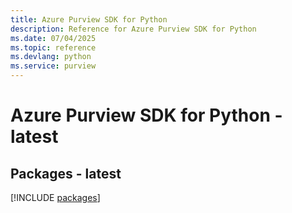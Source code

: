 ```yaml
---
title: Azure Purview SDK for Python
description: Reference for Azure Purview SDK for Python
ms.date: 07/04/2025
ms.topic: reference
ms.devlang: python
ms.service: purview
---
```

# Azure Purview SDK for Python - latest
## Packages - latest
[!INCLUDE [packages](purview-index.md)]